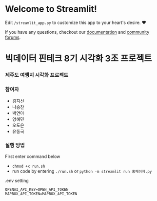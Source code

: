 # Welcome to Streamlit!

Edit `/streamlit_app.py` to customize this app to your heart's desire. :heart:

If you have any questions, checkout our [documentation](https://docs.streamlit.io) and [community
forums](https://discuss.streamlit.io).

# 빅데이터 핀테크 8기 시각화 3조 프로젝트
### 제주도 여행지 시각화 프로젝트

### 참여자
- 김지선
- 나승찬
- 박연아
- 양혜민
- 오도은
- 유동국
  
### 실행 방법
First enter command below
- `chmod +x run.sh`
- run code by entering `./run.sh` or `python -m streamlit run 홈페이지.py`

.env setting
```
OPENAI_API_KEY=OPEN_API_TOKEN
MAPBOX_API_TOKEN=MAPBOX_API_TOKEN
```